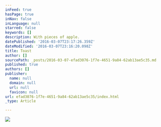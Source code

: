 ```yaml
---
inFeed: true
hasPage: true
inNav: false
inLanguage: null
starred: false
keywords: []
description: With pieces of apple.
datePublished: '2016-03-07T23:17:26.359Z'
dateModified: '2016-03-07T23:16:20.098Z'
title: Toast
author: []
sourcePath: _posts/2016-03-07-efad3076-1f7e-4651-9a84-62ab13ae5c35.md
published: true
authors: []
publisher:
  name: null
  domain: null
  url: null
  favicon: null
url: efad3076-1f7e-4651-9a84-62ab13ae5c35/index.html
_type: Article

---
```

![](https://the-grid-user-content.s3-us-west-2.amazonaws.com/4cc22c4b-8308-4f26-a26a-307beaffd87b.jpg)